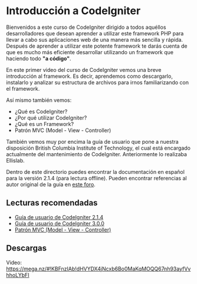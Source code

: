 # Introducción a CodeIgniter

Bienvenidos a este curso de CodeIgniter dirigido a todos aquéllos desarrolladores que desean aprender a utilizar este framework PHP para llevar a cabo sus aplicaciones web de una manera más sencilla y rápida. Después de aprender a utilizar este potente framework te darás cuenta de que es mucho más eficiente desarrollar utilizando un framework que haciendo todo **"a código"**.

En este primer video del curso de CodeIgniter vemos una breve introducción al framework. Es decir, aprendemos como descargarlo, instalarlo y analizar su estructura de archivos para irnos familiarizando con el framework.

Así mismo también vemos:

- ¿Qué es CodeIgniter?
- ¿Por qué utilizar CodeIgniter?
- ¿Qué es un Framework?
- Patrón MVC (Model - View - Controller)

También vemos muy por encima la guía de usuario que pone a nuestra disposición British Columbia Institute of Technology, el cual está encargado actualmente del mantenimiento de CodeIgniter. Anteriormente lo realizaba Ellislab.

Dentro de este directorio puedes encontrar la documentación en español para la versión 2.1.4 (para lectura offline). Pueden encontrar referencias al autor original de la guía en [este foro](http://foro.escodeigniter.com/viewtopic.php?f=5&t=812).

## Lecturas recomendadas

- [Guía de usuario de CodeIgniter 2.1.4](http://www.codeigniter.com/userguide2/)
- [Guía de usuario de CodeIgniter 3.0.0](http://www.codeigniter.com/user_guide/)
- [Patrón MVC (Model - View - Controller)](http://todoprogramacion.com.ve/articulos/desarrollo-web/patron-mvc-model-view-controller)

## Descargas

Video: https://mega.nz/#!KBFnzIAb!dHVYDX4jNcxb6Bo0MaKqMOQQ67nh93ayfVvhhoLYbFI
